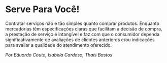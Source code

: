 # Serve Para Você!

Contratar serviços não é tão simples quanto comprar produtos. Enquanto mercadorias têm especificações claras que facilitam a decisão de compra, a prestação de serviço é intangível e faz com que o consumidor dependa significativamente de avaliações de clientes anteriores e/ou indicações para avaliar a qualidade do atendimento oferecido.

*Por Eduardo Couto, Isabela Cardoso, Thais Bastos*
